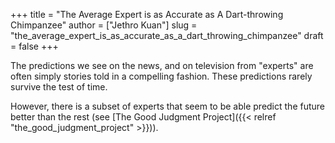 +++
title = "The Average Expert is as Accurate as A Dart-throwing Chimpanzee"
author = ["Jethro Kuan"]
slug = "the_average_expert_is_as_accurate_as_a_dart_throwing_chimpanzee"
draft = false
+++

The predictions we see on the news, and on television from "experts" are often
simply stories told in a compelling fashion. These predictions rarely survive
the test of time.

However, there is a subset of experts that seem to be able predict the future
better than the rest (see [The Good Judgment Project]({{< relref "the_good_judgment_project" >}})).

